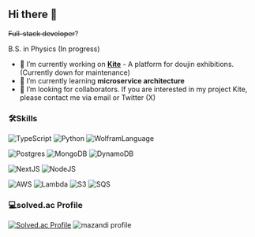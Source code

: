 ## Hi there 👋
~~Full-stack developer~~?

B.S. in Physics (In progress)
- 🔭 I’m currently working on **[Kite](https://kitebooth.com)** - A platform for doujin exhibitions. (Currently down for maintenance)
- 🌱 I’m currently learning **microservice architecture**
- 🤔 I’m looking for collaborators. If you are interested in my project Kite, please contact me via email or Twitter (X)

### 🛠️Skills 
![TypeScript](https://img.shields.io/badge/TypeScript-007ACC?style=flat&logo=typescript&logoColor=white)
![Python](https://img.shields.io/badge/Python-FFD43B?style=flat&logo=python&logoColor=blue)
![WolframLanguage](https://img.shields.io/badge/Wolfram%20Language-DD1100?style=flat&logoColor=white&logo=wolframlanguage)

![Postgres](https://img.shields.io/badge/PostgreSQL-316192?style=flat&logo=postgresql&logoColor=white)
![MongoDB](https://img.shields.io/badge/MongoDB-4EA94B?style=flat&logo=mongodb&logoColor=white)
![DynamoDB](https://img.shields.io/badge/DynamoDB-4053D6?style=flat&logo=Amazon%20DynamoDB&logoColor=white)

![NextJS](https://img.shields.io/badge/Next.js-000000?style=flat&logo=nextdotjs&logoColor=white)
![NodeJS](https://img.shields.io/badge/Node.js-339933?style=flat&logo=nodedotjs&logoColor=white)

![AWS](https://img.shields.io/badge/AWS-232F3E?style=flat&logo=amazonwebservices&logoColor=white)
![Lambda](https://img.shields.io/badge/Lambda-FF9900?style=flat&logo=awslambda&logoColor=white)
![S3](https://img.shields.io/badge/S3-569a31?style=flat&logo=amazons3&logoColor=white)
![SQS](https://img.shields.io/badge/SQS-FF4F8B?style=flat&logo=amazonsqs&logoColor=white)

### 💻solved.ac Profile
[![Solved.ac Profile](http://mazassumnida.wtf/api/v2/generate_badge?boj=akeboshihimari)](https://solved.ac/akeboshihimari/)
![mazandi profile](http://mazandi.herokuapp.com/api?handle=akeboshihimari&theme=dark)
